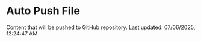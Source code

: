 # Auto Push File

Content that will be pushed to GitHub repository.
Last updated: 07/06/2025, 12:24:47 AM